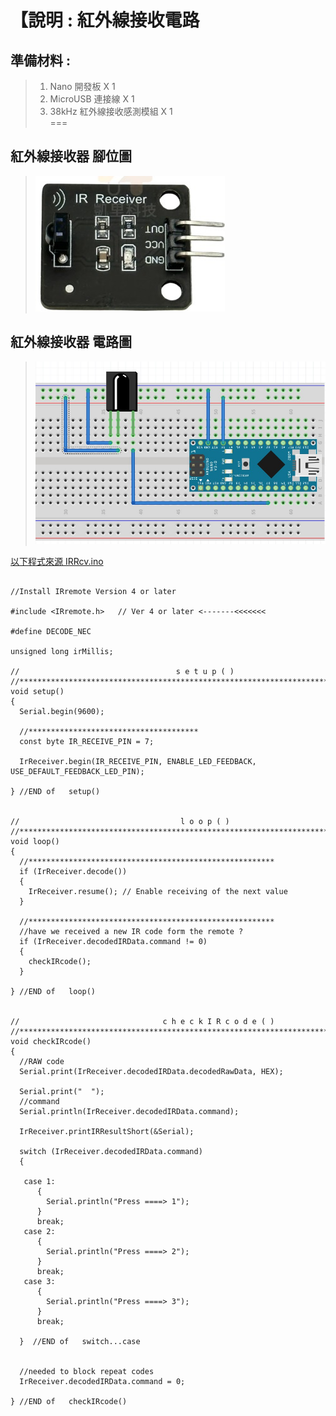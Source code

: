 

<h1>【說明 : 紅外線接收電路 </h1>

## 準備材料 : 
>1. Nano 開發板 X 1
>2. MicroUSB 連接線 X 1
>3. 38kHz 紅外線接收感測模組 X 1 <br>
===

## 紅外線接收器 腳位圖 
>![](IRRcv.jpg?raw=true)

## 紅外線接收器 電路圖 
>![](IR_Receive_Circult.jpg?raw=true)

[以下程式來源 IRRcv.ino ]:https://github.com/derricktsai0904/Arduino/blob/master/08.%20%E7%B4%85%E5%A4%96%E7%B7%9A%E7%99%BC%E9%80%81%E4%BB%A5%E5%8F%8A%E6%8E%A5%E6%94%B6/01%20%E7%B4%85%E5%A4%96%E7%B7%9A%E6%8E%A5%E6%94%B6/IRRcv.ino "IRRcv.ino"
[以下程式來源 IRRcv.ino ]
``` arduino

//Install IRremote Version 4 or later

#include <IRremote.h>   // Ver 4 or later <-------<<<<<<<

#define DECODE_NEC

unsigned long irMillis;

//                                   s e t u p ( )
//******************************************************************************************
void setup()
{
  Serial.begin(9600);

  //**************************************
  const byte IR_RECEIVE_PIN = 7;

  IrReceiver.begin(IR_RECEIVE_PIN, ENABLE_LED_FEEDBACK, USE_DEFAULT_FEEDBACK_LED_PIN);

} //END of   setup()


//                                    l o o p ( )
//******************************************************************************************
void loop()
{
  //*******************************************************
  if (IrReceiver.decode())
  {
    IrReceiver.resume(); // Enable receiving of the next value
  }

  //*******************************************************
  //have we received a new IR code form the remote ?
  if (IrReceiver.decodedIRData.command != 0)
  {
    checkIRcode();
  }

} //END of   loop()


//                                c h e c k I R c o d e ( )
//******************************************************************************************
void checkIRcode()
{
  //RAW code
  Serial.print(IrReceiver.decodedIRData.decodedRawData, HEX);
 
  Serial.print("  ");   
  //command
  Serial.println(IrReceiver.decodedIRData.command);

  IrReceiver.printIRResultShort(&Serial); 

  switch (IrReceiver.decodedIRData.command)
  {

   case 1:
      {
        Serial.println("Press ====> 1");
      }
      break;
   case 2:
      {
        Serial.println("Press ====> 2");
      }
      break;
   case 3:
      {
        Serial.println("Press ====> 3");
      }
      break;

  }  //END of   switch...case


  //needed to block repeat codes
  IrReceiver.decodedIRData.command = 0;

} //END of   checkIRcode()


```
